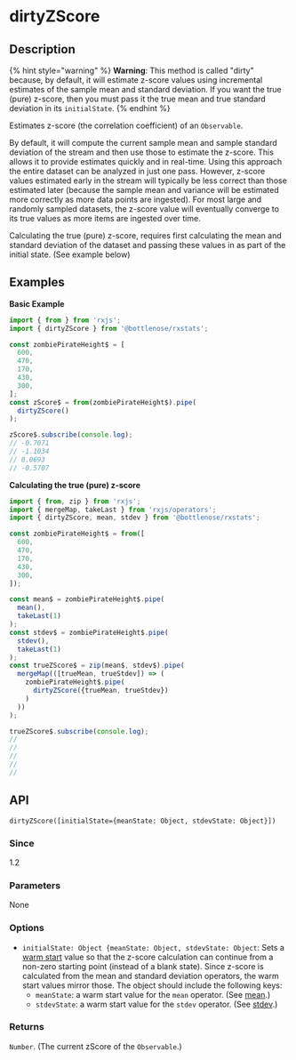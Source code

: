 # dirtyZScore

## Description

{% hint style="warning" %}
**Warning**: This method is called "dirty" because, by default, it will estimate z-score values using incremental estimates of the sample mean and standard deviation. If you want the true \(pure\) z-score, then you must pass it the true mean and true standard deviation in its `initialState`.
{% endhint %}

Estimates z-score \(the correlation coefficient\) of an `Observable`.

By default, it will compute the current sample mean and sample standard deviation of the stream and then use those to estimate the z-score. This allows it to provide estimates quickly and in real-time. Using this approach the entire dataset can be analyzed in just one pass. However, z-score values estimated early in the stream will typically be less correct than those estimated later \(because the sample mean and variance will be estimated more correctly as more data points are ingested\). For most large and randomly sampled datasets, the z-score value will eventually converge to its true values as more items are ingested over time.

Calculating the true \(pure\) z-score, requires first calculating the mean and standard deviation of the dataset and passing these values in as part of the initial state. \(See example below\)

## Examples

**Basic Example**

```javascript
import { from } from 'rxjs';
import { dirtyZScore } from '@bottlenose/rxstats';

const zombiePirateHeight$ = [
  600,
  470,
  170,
  430,
  300,
];
const zScore$ = from(zombiePirateHeight$).pipe(
  dirtyZScore()
);

zScore$.subscribe(console.log);
// -0.7071
// -1.1034
// 0.0693
// -0.5707
```

**Calculating the true \(pure\) z-score**

```javascript
import { from, zip } from 'rxjs';
import { mergeMap, takeLast } from 'rxjs/operators';
import { dirtyZScore, mean, stdev } from '@bottlenose/rxstats';

const zombiePirateHeight$ = from([
  600,
  470,
  170,
  430,
  300,
]);

const mean$ = zombiePirateHeight$.pipe(
  mean(),
  takeLast(1)
);
const stdev$ = zombiePirateHeight$.pipe(
  stdev(),
  takeLast(1)
);
const trueZScore$ = zip(mean$, stdev$).pipe(
  mergeMap(([trueMean, trueStdev]) => (
    zombiePirateHeight$.pipe(
      dirtyZScore({trueMean, trueStdev})
    )
  ))
);

trueZScore$.subscribe(console.log);
//
//
//
//
//
```

## API

```text
dirtyZScore([initialState={meanState: Object, stdevState: Object}])
```

### Since

1.2

### Parameters

None

### Options

* `initialState: Object {meanState: Object, stdevState: Object`: Sets a [warm start](https://app.gitbook.com/@brianbuccaneer/s/rxjs-stats/guides/warmstarts) value so that the z-score calculation can continue from a non-zero starting point \(instead of a blank state\).  Since z-score is calculated from the mean and standard deviation operators, the warm start values mirror those.  The object should include the following keys:
  * `meanState`: a warm start value for the `mean` operator. \(See [mean](https://app.gitbook.com/@brianbuccaneer/s/rxjs-stats/operators/mean).\)
  * `stdevState`: a warm start value for the `stdev` operator. \(See [stdev](https://app.gitbook.com/@brianbuccaneer/s/rxjs-stats/operators/stdev).\)

### Returns

`Number`. \(The current zScore of the `Observable`.\)

